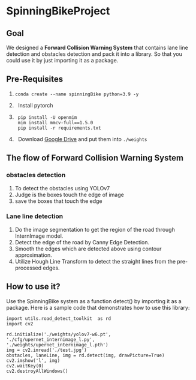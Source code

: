# SpinningBikeProject
## Goal

We designed a **Forward Collision Warning System** that contains lane line detection and obstacles detection and pack it into a library. So that you could use it by just importing it as a package.

## Pre-Requisites
1.  ```
    conda create --name spinningBike python=3.9 -y
    ```
2. &nbsp; Install pytorch
3. ```
    pip install -U openmim
    mim install mmcv-full==1.5.0
    pip install -r requirements.txt
    ```
4. &nbsp; Download [Google Drive](https://drive.google.com/drive/folders/1Sb6b0BC1J_1LKZ2U57y-wOMGemdH8yn_?usp=share_link) and put them into `./weights`

## The flow of Forward Collision Warning System
### obstacles detection
   1. To detect the obstacles using YOLOv7
   2. Judge is the boxes touch the edge of image
   3. save the boxes that touch the edge
### Lane line detection
   1. Do the image segmentation to get the region of the road through InternImage model.
   2. Detect the edge of the road by Canny Edge Detection.
   3. Smooth the edges which are detected above using contour approximation.
   4. Utilize Hough Line Transform to detect the straight lines from the pre-processed edges.
## How to use it?
Use the SpinningBike system as a function detect() by importing it as a package. Here is a sample code that demonstrates how to use this library:
```
import utils.road_detect_toolkit  as rd
import cv2

rd.initialize('./weights/yolov7-w6.pt', './cfg/upernet_internimage_l.py', './weights/upernet_internimage_l.pth')
img = cv2.imread('./test.jpg')
obstacles, laneLine, img = rd.detect(img, drawPicture=True)
cv2.imshow('l', img)
cv2.waitKey(0)
cv2.destroyAllWindows()
```

